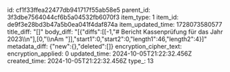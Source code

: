 id: cf1f33ffea22477db941717f55ab58e5
parent_id: 3f3dbe7564044cf6b5a04532fb6070f3
item_type: 1
item_id: de9f3e28bd3b47a5b0ea041f4daf874a
item_updated_time: 1728073580577
title_diff: "[]"
body_diff: "[{\"diffs\":[[-1,\"# Bericht Kassenprüfung für das Jahr 2023\\\n\"],[0,\"\\\nAm \"]],\"start1\":0,\"start2\":0,\"length1\":46,\"length2\":4}]"
metadata_diff: {"new":{},"deleted":[]}
encryption_cipher_text: 
encryption_applied: 0
updated_time: 2024-10-05T21:22:32.456Z
created_time: 2024-10-05T21:22:32.456Z
type_: 13